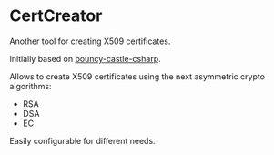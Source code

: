 # CertCreator
Another tool for creating X509 certificates.

Initially based on [bouncy-castle-csharp](https://github.com/rlipscombe/bouncy-castle-csharp).

Allows to create X509 certificates using the next asymmetric crypto algorithms:
- RSA
- DSA
- EC

Easily configurable for different needs.
